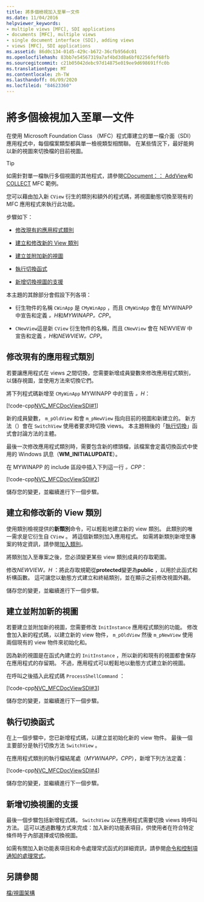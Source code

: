 ```yaml
---
title: 將多個檢視加入至單一文件
ms.date: 11/04/2016
helpviewer_keywords:
- multiple views [MFC], SDI applications
- documents [MFC], multiple views
- single document interface (SDI), adding views
- views [MFC], SDI applications
ms.assetid: 86d0c134-01d5-429c-b672-36cfb956dc01
ms.openlocfilehash: 83bb7e54567319a7af4bd3d8a6bf02256fef68fb
ms.sourcegitcommit: c21b05042debc97d14875e019ee9d698691ffc0b
ms.translationtype: MT
ms.contentlocale: zh-TW
ms.lasthandoff: 06/09/2020
ms.locfileid: "84623360"
---
```

# <a name="adding-multiple-views-to-a-single-document"></a>將多個檢視加入至單一文件

在使用 Microsoft Foundation Class （MFC）程式庫建立的單一檔介面（SDI）應用程式中，每個檔案類型都與單一檢視類型相關聯。 在某些情況下，最好能夠以新的視圖來切換檔的目前視圖。

> [!TIP]
> 如需針對單一檔執行多個視圖的其他程式，請參閱[CDocument：： AddView](reference/cdocument-class.md#addview)和[COLLECT](../overview/visual-cpp-samples.md) MFC 範例。

您可以藉由加入新 `CView` 衍生的類別和額外的程式碼，將視圖動態切換至現有的 MFC 應用程式來執行此功能。

步驟如下：

- [修改現有的應用程式類別](#vcconmodifyexistingapplicationa1)

- [建立和修改新的 View 類別](#vcconnewviewclassa2)

- [建立並附加新的視圖](#vcconattachnewviewa3)

- [執行切換函式](#vcconswitchingfunctiona4)

- [新增切換視圖的支援](#vcconswitchingtheviewa5)

本主題的其餘部分會假設下列各項：

- 衍生物件的名稱 `CWinApp` 是 `CMyWinApp` ，而且 `CMyWinApp` 會在 MYWINAPP 中宣告和定義 *。H*和*MYWINAPP。CPP*。

- `CNewView`這是新 `CView` 衍生物件的名稱，而且 `CNewView` 會在 NEWVIEW 中宣告和定義 *。H*和*NEWVIEW。CPP*。

## <a name="modify-the-existing-application-class"></a><a name="vcconmodifyexistingapplicationa1"></a>修改現有的應用程式類別

若要讓應用程式在 views 之間切換，您需要新增成員變數來修改應用程式類別，以儲存視圖，並使用方法來切換它們。

將下列程式碼新增至 `CMyWinApp` MYWINAPP 中的宣告 *。H*：

[!code-cpp[NVC_MFCDocViewSDI#1](codesnippet/cpp/adding-multiple-views-to-a-single-document_1.h)]

新的成員變數， `m_pOldView` 和會 `m_pNewView` 指向目前的視圖和新建立的。 新方法（）會在 `SwitchView` 使用者要求時切換 views。 本主題稍後的「[執行切換](#vcconswitchingfunctiona4)」函式會討論方法的主體。

最後一次修改應用程式類別時，需要包含新的標頭檔，該檔案會定義切換函式中使用的 Windows 訊息（**WM_INITIALUPDATE**）。

在 MYWINAPP 的 include 區段中插入下列這一行 *。CPP*：

[!code-cpp[NVC_MFCDocViewSDI#2](codesnippet/cpp/adding-multiple-views-to-a-single-document_2.cpp)]

儲存您的變更，並繼續進行下一個步驟。

## <a name="create-and-modify-the-new-view-class"></a><a name="vcconnewviewclassa2"></a>建立和修改新的 View 類別

使用類別檢視提供的**新類別**命令，可以輕鬆地建立新的 view 類別。 此類別的唯一需求是它衍生自 `CView` 。 將這個新類別加入應用程式。 如需將新類別新增至專案的特定資訊，請參閱[加入類別](../ide/adding-a-class-visual-cpp.md)。

將類別加入至專案之後，您必須變更某些 view 類別成員的存取範圍。

修改*NEWVIEW。H* ：將此存取規範從**protected**變更為**public** ，以用於此函式和析構函數。 這可讓您以動態方式建立和終結類別，並在顯示之前修改視圖外觀。

儲存您的變更，並繼續進行下一個步驟。

## <a name="create-and-attach-the-new-view"></a><a name="vcconattachnewviewa3"></a>建立並附加新的視圖

若要建立並附加新的視圖，您需要修改 `InitInstance` 應用程式類別的功能。 修改會加入新的程式碼，以建立新的 view 物件， `m_pOldView` 然後 `m_pNewView` 使用兩個現有的 view 物件來初始化和。

因為新的視圖是在函式內建立的 `InitInstance` ，所以新的和現有的視圖都會保存在應用程式的存留期。 不過，應用程式可以輕鬆地以動態方式建立新的視圖。

在呼叫之後插入此程式碼 `ProcessShellCommand` ：

[!code-cpp[NVC_MFCDocViewSDI#3](codesnippet/cpp/adding-multiple-views-to-a-single-document_3.cpp)]

儲存您的變更，並繼續進行下一個步驟。

## <a name="implement-the-switching-function"></a><a name="vcconswitchingfunctiona4"></a>執行切換函式

在上一個步驟中，您已新增程式碼，以建立並初始化新的 view 物件。 最後一個主要部分是執行切換方法 `SwitchView` 。

在應用程式類別的執行檔結尾處（*MYWINAPP。CPP*），新增下列方法定義：

[!code-cpp[NVC_MFCDocViewSDI#4](codesnippet/cpp/adding-multiple-views-to-a-single-document_4.cpp)]

儲存您的變更，並繼續進行下一個步驟。

## <a name="add-support-for-switching-the-view"></a><a name="vcconswitchingtheviewa5"></a>新增切換視圖的支援

最後一個步驟包括新增程式碼， `SwitchView` 以在應用程式需要切換 views 時呼叫方法。 這可以透過數種方式來完成：加入新的功能表項目，供使用者在符合特定條件時于內部選擇或切換視圖。

如需有關加入新功能表項目和命令處理常式函式的詳細資訊，請參閱[命令和控制項通知的處理常式](handlers-for-commands-and-control-notifications.md)。

## <a name="see-also"></a>另請參閱

[檔/視圖架構](document-view-architecture.md)
